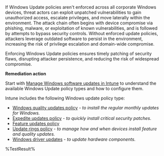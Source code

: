 If Windows Update policies aren't enforced across all corporate Windows devices, threat actors can exploit unpatched vulnerabilities to gain unauthorized access, escalate privileges, and move laterally within the environment. The attack chain often begins with device compromise via phishing, malware, or exploitation of known vulnerabilities, and is followed by attempts to bypass security controls. Without enforced update policies, attackers leverage outdated software to persist in the environment, increasing the risk of privilege escalation and domain-wide compromise.

Enforcing Windows Update policies ensures timely patching of security flaws, disrupting attacker persistence, and reducing the risk of widespread compromise.

**Remediation action**

Start with [Manage Windows software updates in Intune](https://learn.microsoft.com/intune/intune-service/protect/windows-update-for-business-configure?wt.mc_id=zerotrustrecommendations_automation_content_cnl_csasci) to understand the available Windows Update policy types and how to configure them.

Intune includes the following Windows update policy type: 
- [Windows quality updates policy](https://learn.microsoft.com/intune/intune-service/protect/windows-quality-update-policy?wt.mc_id=zerotrustrecommendations_automation_content_cnl_csasci) - *to install the regular monthly updates for Windows.*
- [Expedite updates policy](https://learn.microsoft.com/intune/intune-service/protect/windows-10-expedite-updates?wt.mc_id=zerotrustrecommendations_automation_content_cnl_csasci) - *to quickly install critical security patches.*
- [Feature updates policy](https://learn.microsoft.com/intune/intune-service/protect/windows-10-feature-updates?wt.mc_id=zerotrustrecommendations_automation_content_cnl_csasci)
- [Update rings policy](https://learn.microsoft.com/intune/intune-service/protect/windows-10-update-rings?wt.mc_id=zerotrustrecommendations_automation_content_cnl_csasci) - *to manage how and when devices install feature and quality updates.*
- [Windows driver updates](https://learn.microsoft.com/intune/intune-service/protect/windows-driver-updates-overview?wt.mc_id=zerotrustrecommendations_automation_content_cnl_csasci) - *to update hardware components.*
<!--- Results --->
%TestResult%
